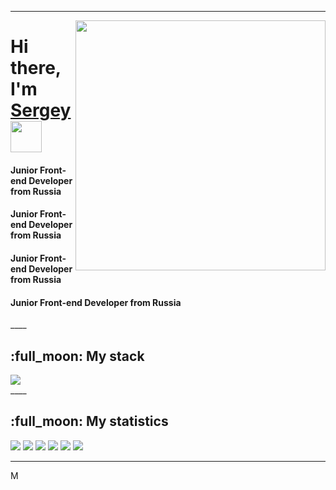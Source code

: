 ____
<div >
  <img align="right" src="https://user-images.githubusercontent.com/94468513/163495231-e2d77aaa-1dae-4956-b4b3-c5edc1d0b8a6.gif" width="400"/>
</div>

<h1>Hi there, I'm <a href="#">Sergey</a> 
  <img src="https://github.com/blackcater/blackcater/raw/main/images/Hi.gif" height="50"/></h1>
<h4 align="left">Junior Front-end Developer from Russia</h4>
<h4 align="left">Junior Front-end Developer from Russia</h4>
<h4 align="left">Junior Front-end Developer from Russia</h4>
<h4 align="left">Junior Front-end Developer from Russia</h4>
____

<h2> :full_moon: My stack</h2>
<div>
  <img src="https://user-images.githubusercontent.com/94468513/163494887-baa81aac-14be-40e6-9978-7106327c5658.png" height="auto"/></h1>
</div>
____

<h2> :full_moon: My statistics</h2>

![](https://github-profile-summary-cards.vercel.app/api/cards/profile-details?username=BaturinSS&theme=solarized_dark)
![](https://github-profile-summary-cards.vercel.app/api/cards/most-commit-language?username=BaturinSS&theme=solarized_dark)
![](https://github-profile-summary-cards.vercel.app/api/cards/repos-per-language?username=BaturinSS&theme=solarized_dark)
![](https://github-profile-summary-cards.vercel.app/api/cards/stats?username=BaturinSS&theme=solarized_dark)
![](https://github-profile-summary-cards.vercel.app/api/cards/productive-time?username=BaturinSS&theme=solarized_dark)
![](https://komarev.com/ghpvc/?username=BaturinSS)
____
	
&#924;
